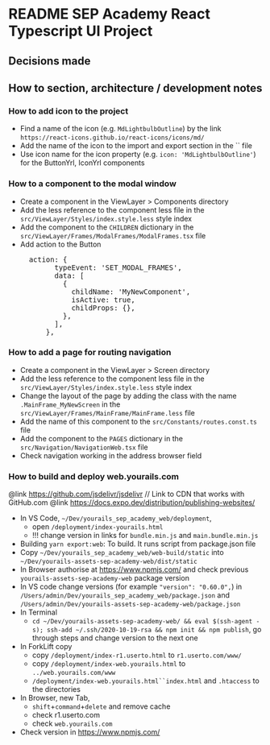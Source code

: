 # README SEP Academy React Typescript UI Project

## Decisions made

## How to section, architecture / development notes

### How to add icon to the project

- Find a name of the icon (e.g. `MdLightbulbOutline`) by the link `https://react-icons.github.io/react-icons/icons/md/`
- Add the name of the icon to the import and export section in the `` file
- Use icon name for the icon property (e.g. `icon: 'MdLightbulbOutline'`) for the ButtonYrl, IconYrl components

### How to a component to the modal window

- Create a component in the ViewLayer > Components directory
- Add the less reference to the component less file in the `src/ViewLayer/Styles/index.style.less` style index
- Add the component to the `CHILDREN` dictionary in the `src/ViewLayer/Frames/ModalFrames/ModalFrames.tsx` file
- Add action to the Button
  <pre>
    action: {
          typeEvent: 'SET_MODAL_FRAMES',
          data: [
            {
              childName: 'MyNewComponent',
              isActive: true,
              childProps: {},
            },
          ],
        },
  </pre>

### How to add a page for routing navigation

- Create a component in the ViewLayer > Screen directory
- Add the less reference to the component less file in the `src/ViewLayer/Styles/index.style.less` style index
- Change the layout of the page by adding the class with the name `.MainFrame_MyNewScreen` in the `src/ViewLayer/Frames/MainFrame/MainFrame.less` file
- Add the name of this component to the `src/Constants/routes.const.ts` file
- Add the component to the `PAGES` dictionary in the `src/Navigation/NavigationWeb.tsx` file
- Check navigation working in the address browser field

### How to build and deploy web.yourails.com

@link https://github.com/jsdelivr/jsdelivr // Link to CDN that works with GitHub.com
@link https://docs.expo.dev/distribution/publishing-websites/

- In VS Code, `~/Dev/yourails_sep_academy_web/deployment`,
  - open `/deployment/index-yourails.html`
  - !!! change version in links for `bundle.min.js` and `main.bundle.min.js`
- Building
  `yarn export:web`: To build. It runs script from package.json file
- Copy `~/Dev/yourails_sep_academy_web/web-build/static` into
  `~/Dev/yourails-assets-sep-academy-web/dist/static`
- In Browser authorise at https://www.npmjs.com/ and check previous `yourails-assets-sep-academy-web` package version
- In VS code change versions (for example `"version": "0.60.0",`) in
  `/Users/admin/Dev/yourails_sep_academy_web/package.json` and
  `/Users/admin/Dev/yourails-assets-sep-academy-web/package.json`
- In Terminal
  - `cd ~/Dev/yourails-assets-sep-academy-web/ && eval $(ssh-agent -s); ssh-add ~/.ssh/2020-10-19-rsa && npm init && npm publish`,
    go through steps and change version to the next one
- In ForkLift copy
  - copy `/deployment/index-r1.userto.html` to `r1.userto.com/www/`
  - copy `/deployment/index-web.yourails.html` to `../web.yourails.com/www`
  - `/deployment/index-web.yourails.html``index.html` and `.htaccess` to the directories
- In Browser, new Tab,
  - `shift`+`command`+`delete` and remove cache
  - check r1.userto.com
  - check `web.yourails.com`
- Check version in https://www.npmjs.com/
